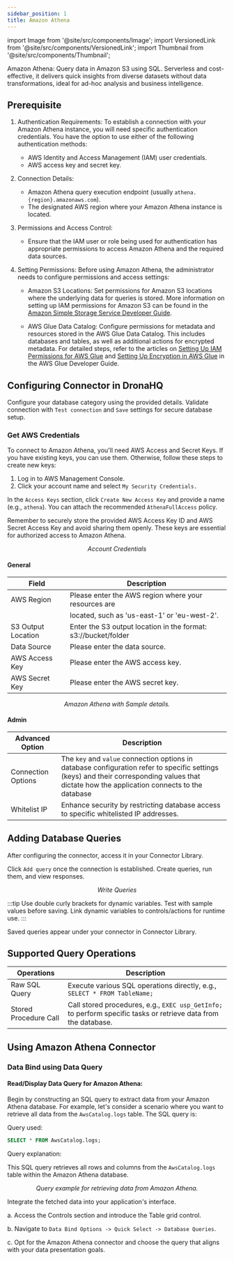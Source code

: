 ```yaml
---
sidebar_position: 1
title: Amazon Athena
---
```


import Image from '@site/src/components/Image'; import VersionedLink from '@site/src/components/VersionedLink'; import
Thumbnail from '@site/src/components/Thumbnail';

Amazon Athena: Query data in Amazon S3 using SQL. Serverless and cost-effective, it delivers quick insights from diverse
datasets without data transformations, ideal for ad-hoc analysis and business intelligence.

## Prerequisite

1. Authentication Requirements: To establish a connection with your Amazon Athena instance, you will need specific
   authentication credentials. You have the option to use either of the following authentication methods:

   - AWS Identity and Access Management (IAM) user credentials.
   - AWS access key and secret key.

2. Connection Details:

   - Amazon Athena query execution endpoint (usually `athena.{region}.amazonaws.com`).
   - The designated AWS region where your Amazon Athena instance is located.

3. Permissions and Access Control:

   - Ensure that the IAM user or role being used for authentication has appropriate permissions to access Amazon Athena
     and the required data sources.

4. Setting Permissions: Before using Amazon Athena, the administrator needs to configure permissions and access
   settings:

   - Amazon S3 Locations: Set permissions for Amazon S3 locations where the underlying data for queries is stored. More
     information on setting up IAM permissions for Amazon S3 can be found in the
     [Amazon Simple Storage Service Developer Guide](https://docs.aws.amazon.com/AmazonS3/latest/userguide/using-with-s3-actions.html).

   - AWS Glue Data Catalog: Configure permissions for metadata and resources stored in the AWS Glue Data Catalog. This
     includes databases and tables, as well as additional actions for encrypted metadata. For detailed steps, refer to
     the articles on
     [Setting Up IAM Permissions for AWS Glue](https://docs.aws.amazon.com/glue/latest/dg/create-an-iam-role-s3-crawler-cli.html)
     and
     [Setting Up Encryption in AWS Glue](https://docs.aws.amazon.com/glue/latest/dg/encryption-security-configuration.html)
     in the AWS Glue Developer Guide.

## Configuring Connector in DronaHQ

Configure your database category using the provided details. Validate connection with `Test connection` and `Save`
settings for secure database setup.

### Get AWS Credentials

To connect to Amazon Athena, you'll need AWS Access and Secret Keys. If you have existing keys, you can use them.
Otherwise, follow these steps to create new keys:

1. Log in to AWS Management Console.
2. Click your account name and select `My Security Credentials.`

In the `Access Keys` section, click `Create New Access Key` and provide a name (e.g., `athena`). You can attach the
recommended `AthenaFullAccess` policy.

Remember to securely store the provided AWS Access Key ID and AWS Secret Access Key and avoid sharing them openly. These
keys are essential for authorized access to Amazon Athena.

<figure>
  <Thumbnail src="/img/reference/connectors/amazon-athena/account-creds.jpeg" alt="Account Credentials" />
  <figcaption align = "center"><i>Account Credentials</i></figcaption>
</figure>

#### General

| Field              | Description                                                    |
| ------------------ | -------------------------------------------------------------- |
| AWS Region         | Please enter the AWS region where your resources are           |
|                    | located, such as 'us-east-1' or 'eu-west-2'.                   |
| S3 Output Location | Enter the S3 output location in the format: s3://bucket/folder |
| Data Source        | Please enter the data source.                                  |
| AWS Access Key     | Please enter the AWS access key.                               |
| AWS Secret Key     | Please enter the AWS secret key.                               |

<figure>
  <Thumbnail src="/img/reference/connectors/amazon-athena/details.jpeg" alt="Amazon Athena with Sample details." />
  <figcaption align = "center"><i>Amazon Athena with Sample details.</i></figcaption>
</figure>

#### Admin

| Advanced Option                                                                                    | Description                                                                                                                                                                                   |
| -------------------------------------------------------------------------------------------------- | --------------------------------------------------------------------------------------------------------------------------------------------------------------------------------------------- |
| Connection Options                                                                                 | The `key` and `value` connection options in database configuration refer to specific settings (keys) and their corresponding values that dictate how the application connects to the database |
| <VersionedLink to = "/datasource-concepts/whitelisting-dronahq-ip/"> Whitelist IP </VersionedLink> | Enhance security by restricting database access to specific whitelisted IP addresses.                                                                                                         |

## Adding Database Queries

After configuring the connector, access it in your Connector Library.

Click `Add query` once the connection is established. Create queries, run them, and view responses.

<figure>
  <Thumbnail src="/img/reference/connectors/amazon-athena/query.png" alt="Write Queries" />
  <figcaption align = "center"><i>Write Queries</i></figcaption>
</figure>

:::tip 
Use double curly brackets for dynamic variables. Test with sample values before saving. Link dynamic variables to
controls/actions for runtime use. 
:::

Saved queries appear under your connector in Connector Library.

## Supported Query Operations

| Operations            | Description                                                                                                     |
| --------------------- | --------------------------------------------------------------------------------------------------------------- |
| Raw SQL Query         | Execute various SQL operations directly, e.g., `SELECT * FROM TableName;`                                       |
| Stored Procedure Call | Call stored procedures, e.g., `EXEC usp_GetInfo;` to perform specific tasks or retrieve data from the database. |

## Using Amazon Athena Connector

### Data Bind using Data Query

#### Read/Display Data Query for Amazon Athena:

Begin by constructing an SQL query to extract data from your Amazon Athena database. For example, let's consider a
scenario where you want to retrieve all data from the `AwsCatalog.logs` table. The SQL query is:

Query used:

```sql
SELECT * FROM AwsCatalog.logs;
```

Query explanation:

This SQL query retrieves all rows and columns from the `AwsCatalog.logs` table within the Amazon Athena database.

<figure>
  <Thumbnail src="/img/reference/connectors/amazon-athena/query.png" alt="Query example for retrieving data from Amazon Athena." />
  <figcaption align = "center"><i>Query example for retrieving data from Amazon Athena.</i></figcaption>
</figure>

Integrate the fetched data into your application's interface.

a. Access the Controls section and introduce the Table grid control.

b. Navigate to `Data Bind Options -> Quick Select -> Database Queries`.

c. Opt for the Amazon Athena connector and choose the query that aligns with your data presentation goals.
